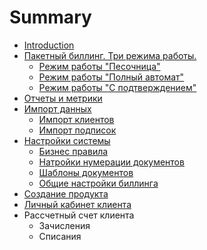 # Summary

* [Introduction](README.md)
* [Пакетный биллинг. Три режима работы.](packet_billing.md)
   * [Режим работы "Песочница"](sandbox.md)
   * [Режим работы "Полный автомат"](vtoroi_punt.md)
   * [Режим работы "С подтверждением"](igfkn.md)
* [Отчеты и метрики](otcheti_i_metriki.md)
* [Импорт данных](import_dannih.md)
   * [Импорт клиентов](import_klientov.md)
   * [Импорт подписок](import_podpisok.md)
* [Настройки системы](nastroiki_sistemi.md)
   * [Бизнес правила](biznes_pravila.md)
   * [Натройки нумерации документов](natroiki_numeratsii_dokumentov.md)
   * [Шаблоны документов](shabloni_dokumentov.md)
   * [Общие настройки биллинга](obschie_nastroiki_billinga.md)
* [Создание продукта](sozdanie_produkta.md)
* [Личный кабинет клиента](lichnii_kabinet_klienta.md)
* Рассчетный счет клиента
   * Зачисления
   * Списания

